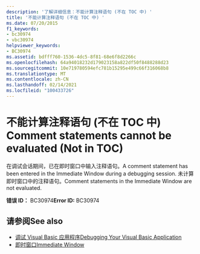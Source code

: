 ```yaml
---
description: '了解详细信息：不能计算注释语句 (不在 TOC 中) '
title: '不能计算注释语句 (不在 TOC 中) '
ms.date: 07/20/2015
f1_keywords:
- bc30974
- vbc30974
helpviewer_keywords:
- BC30974
ms.assetid: bdfff760-1536-4dc5-8f81-68e6f8d2266c
ms.openlocfilehash: 64a94018232d179023158a822df50f8488288d23
ms.sourcegitcommit: 10e719780594efc781b15295e499c66f316068b8
ms.translationtype: MT
ms.contentlocale: zh-CN
ms.lasthandoff: 02/14/2021
ms.locfileid: "100433726"
---
```

# <a name="comment-statements-cannot-be-evaluated-not-in-toc"></a><span data-ttu-id="fcd0d-103">不能计算注释语句 (不在 TOC 中) </span><span class="sxs-lookup"><span data-stu-id="fcd0d-103">Comment statements cannot be evaluated (Not in TOC)</span></span>

<span data-ttu-id="fcd0d-104">在调试会话期间，已在即时窗口中输入注释语句。</span><span class="sxs-lookup"><span data-stu-id="fcd0d-104">A comment statement has been entered in the Immediate Window during a debugging session.</span></span> <span data-ttu-id="fcd0d-105">未计算即时窗口中的注释语句。</span><span class="sxs-lookup"><span data-stu-id="fcd0d-105">Comment statements in the Immediate Window are not evaluated.</span></span>  
  
 <span data-ttu-id="fcd0d-106">**错误 ID：** BC30974</span><span class="sxs-lookup"><span data-stu-id="fcd0d-106">**Error ID:** BC30974</span></span>  
  
## <a name="see-also"></a><span data-ttu-id="fcd0d-107">请参阅</span><span class="sxs-lookup"><span data-stu-id="fcd0d-107">See also</span></span>

- [<span data-ttu-id="fcd0d-108">调试 Visual Basic 应用程序</span><span class="sxs-lookup"><span data-stu-id="fcd0d-108">Debugging Your Visual Basic Application</span></span>](/visualstudio/debugger/debugger-basics)
- [<span data-ttu-id="fcd0d-109">即时窗口</span><span class="sxs-lookup"><span data-stu-id="fcd0d-109">Immediate Window</span></span>](/visualstudio/ide/reference/immediate-window)
